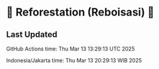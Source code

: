 
# 🌳 Reforestation (Reboisasi) 🌲

## Last Updated

GitHub Actions time: Thu Mar 13 13:29:13 UTC 2025

Indonesia/Jakarta time: Thu Mar 13 20:29:13 WIB 2025
